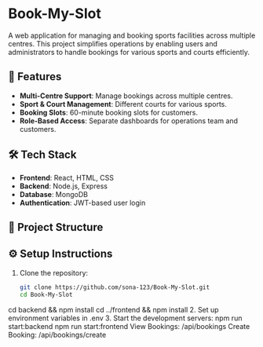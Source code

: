 # Book-My-Slot

A web application for managing and booking sports facilities across multiple centres. This project simplifies operations by enabling users and administrators to handle bookings for various sports and courts efficiently.

## 🚀 Features
- **Multi-Centre Support**: Manage bookings across multiple centres.
- **Sport & Court Management**: Different courts for various sports.
- **Booking Slots**: 60-minute booking slots for customers.
- **Role-Based Access**: Separate dashboards for operations team and customers.

## 🛠️ Tech Stack
- **Frontend**: React, HTML, CSS  
- **Backend**: Node.js, Express  
- **Database**: MongoDB  
- **Authentication**: JWT-based user login

## 📂 Project Structure

## ⚙️ Setup Instructions
1. Clone the repository:
   ```bash
   git clone https://github.com/sona-123/Book-My-Slot.git
   cd Book-My-Slot
cd backend && npm install
cd ../frontend && npm install
2. Set up environment variables in .env
3. Start the development servers:
npm run start:backend
npm run start:frontend
View Bookings: /api/bookings
Create Booking: /api/bookings/create
